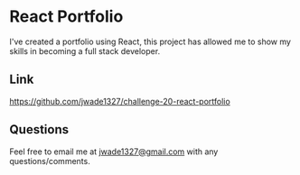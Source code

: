 # React Portfolio
I've created a portfolio using React, this project has allowed me to show my skills in becoming a full stack developer.

## Link
https://github.com/jwade1327/challenge-20-react-portfolio

## Questions
Feel free to email me at jwade1327@gmail.com with any questions/comments.